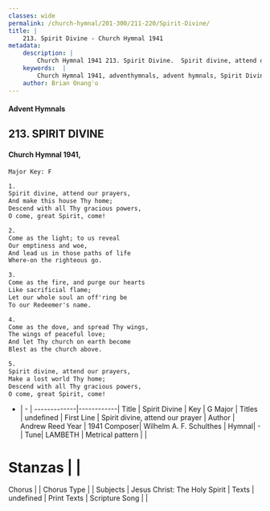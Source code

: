 ```yaml
---
classes: wide
permalink: /church-hymnal/201-300/211-220/Spirit-Divine/
title: |
    213. Spirit Divine - Church Hymnal 1941
metadata:
    description: |
        Church Hymnal 1941 213. Spirit Divine.  Spirit divine, attend our prayers, And make this house Thy home; Descend with all Thy gracious powers, O come, great Spirit, come!  
    keywords:  |
        Church Hymnal 1941, adventhymnals, advent hymnals, Spirit Divine, Spirit divine, attend our prayer. 
    author: Brian Onang'o
---
```


#### Advent Hymnals
## 213. SPIRIT DIVINE
####  Church Hymnal 1941,

```txt
Major Key: F

1.
Spirit divine, attend our prayers,
And make this house Thy home;
Descend with all Thy gracious powers,
O come, great Spirit, come!

2.
Come as the light; to us reveal
Our emptiness and woe,
And lead us in those paths of life
Where-on the righteous go.

3.
Come as the fire, and purge our hearts
Like sacrificial flame;
Let our whole soul an off'ring be
To our Redeemer's name.

4.
Come as the dove, and spread Thy wings,
The wings of peaceful love;
And let Thy church on earth become
Blest as the church above.

5.
Spirit divine, attend our prayers,
Make a lost world Thy home;
Descend with all Thy gracious powers,
O come, great Spirit, come!


```

- |   -  |
-------------|------------|
Title | Spirit Divine |
Key | G Major |
Titles | undefined |
First Line | Spirit divine, attend our prayer |
Author | Andrew Reed
Year | 1941
Composer| Wilhelm A. F. Schulthes |
Hymnal|  - |
Tune| LAMBETH |
Metrical pattern | |
# Stanzas |  |
Chorus |  |
Chorus Type |  |
Subjects | Jesus Christ: The Holy Spirit |
Texts | undefined |
Print Texts | 
Scripture Song |  |
    
